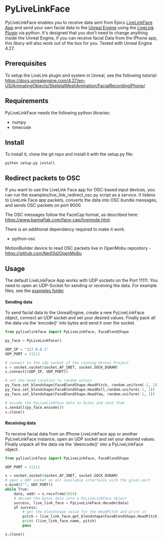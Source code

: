 # PyLiveLinkFace

PyLiveLinkFace enables you to receive data sent from Epics [LiveLinkFace App](https://apps.apple.com/us/app/live-link-face/id1495370836) and send your own facial data to the [Unreal Engine](https://www.unrealengine.com/en-US/) using the [LiveLink Plugin](https://docs.unrealengine.com/4.27/en-US/AnimatingObjects/SkeletalMeshAnimation/LiveLinkPlugin/) via python.
It's designed that you don't need to change anything inside the Unreal Engine, if you can receive facial Data from the IPhone app, this libary will also work out of the box for you.
Tested with Unreal Engine 4.27.

## Prerequisites
To setup the LiveLink plugin and system in Unreal, see the following tutorial:
https://docs.unrealengine.com/4.27/en-US/AnimatingObjects/SkeletalMeshAnimation/FacialRecordingiPhone/

## Requirements
PyLiveLinkFace needs the following python libraries:
<ul>
  <li>numpy</li>
  <li>timecode</li>
 </ul>
 
## Install

To install it, clone the git repo and install it with the setup.py file:
```
python setup.py install
```

## Redirect packets to OSC
If you want to use the LiveLink Face app for OSC-based input devices, you can run the examples/live_link_redirect_osc.py script as a service. It listens to LiveLink Face app packets, converts the data into OSC bundle messages, and sends OSC packets on port 9000.

The OSC messages follow the FaceCap format, as described here: https://www.bannaflak.com/face-cap/livemode.html.

There is an additional dependency required to make it work.
 <ul>
  <li>python-osc</li>
 </ul>

 MotionBuilder device to read OSC packets live in OpenMobu repository - https://github.com/Neill3d/OpenMoBu

## Usage

The default LiveLinkFace App works with UDP sockets on the Port 11111. You need to open an UDP-Socket for sending or receiving the data. For example files, see the [examples folder](examples)

#### Sending data

To send facial data to the UnrealEngine, create a new PyLiveLinkFace object, connect an UDP socket and set your desired values.
Finally pack all the data via the 'encode()' into bytes and send it over the socket.

```python
from pylivelinkface import PyLiveLinkFace, FaceBlendShape

py_face = PyLiveLinkFace()

UDP_IP = "127.0.0.1"
UDP_PORT = 11111

# connect to the udp socket of the running Unreal Project
s = socket.socket(socket.AF_INET, socket.SOCK_DGRAM) 
s.connect((UDP_IP, UDP_PORT))

# set the head rotation to random values             
py_face.set_blendshape(FaceBlendShape.HeadPitch, random.uniform(-1, 1))
py_face.set_blendshape(FaceBlendShape.HeadRoll,random.uniform(-1, 1))
py_face.set_blendshape(FaceBlendShape.HeadYaw, random.uniform(-1, 1))

# encode the PyLiveLinkFace data to bytes and send them
s.sendall(py_face.encode())
s.close()
``` 

#### Receiving data

To receive facial data from an IPhone LiveLinkFace app or another PyLiveLinkFace instance, open an UDP socket and set your desired values.
Finally unpack all the data via the 'deencode()' into a PyLiveLinkFace object.

```python
from pylivelinkface import PyLiveLinkFace, FaceBlendShape

UDP_PORT = 11111

s = socket.socket(socket.AF_INET, socket.SOCK_DGRAM)
# open a UDP socket on all available interfaces with the given port
s.bind(("", UDP_PORT)) 
while True: 
    data, addr = s.recvfrom(1024) 
    # decode the bytes data into a PyLiveLinkFace object
    success, live_link_face = PyLiveLinkFace.decode(data)
    if success:
        # get the blendshape value for the HeadPitch and print it
        pitch = live_link_face.get_blendshape(FaceBlendShape.HeadPitch)
        print (live_link_face.name, pitch)       
        pass

s.close()
``` 




